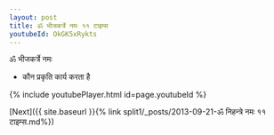 ```yaml
---
layout: post
title: ॐ भीजकर्त्रे नमः ११ टाइम्स
youtubeId: OkGK5xRykts
---
```

 
 
 ॐ भीजकर्त्रे नमः  
 
 -  कौन प्रकृति कार्य करता है 
 
  
 
  
 
 
 
 
 
 


{% include youtubePlayer.html id=page.youtubeId %}
 
[Next]({{ site.baseurl }}{% link  split1/_posts/2013-09-21-ॐ निहन्त्रे नमः ११ टाइम्स.md%})
 
